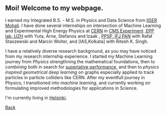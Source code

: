 ##  Moi! Welcome to my webpage.

I earned my Integrated B.S. - M.S. in Physics and Data Science from [IISER Mohali](https://www.iisermohali.ac.in/). I have done several internships on intersection of Machine Learning and Experimental High Energy Physics at [CERN](https://home.cern/) in [CMS Experiment](https://home.cern/science/experiments/cms) ,[EPP lab, UZH](https://www.physik.uzh.ch/en/groups/kilminster.html) with Yuta, Arne, Stefanos and Izaak , [PPSP, IFJ PAN](https://www.ifj.edu.pl/) with Rafał Staszewski and Marcin Wolter, and [IAS,Kolkata] with Ritesh K. Singh. 


I have a relatively diverse research background, as you may have noticed from my research internship experience. I started my Machine Learning journey from _Physics_ strengthning the mathematical foundations, then to _combining_ both in search for [superlative performance](https://www.pnnl.gov/explainer-articles/physics-informed-machine-learning), and then to _physics inspired geometrical deep learning_ on graphs especially applied to track particles in particle colliders like CERN. After my eventfull journey in Physics, I transitioned into _machine learning_, and currently working on formulating improved methodologies for applications in Science. 

I'm currently living in [Helsinki](./Helsinki.png).

[Back](./)
